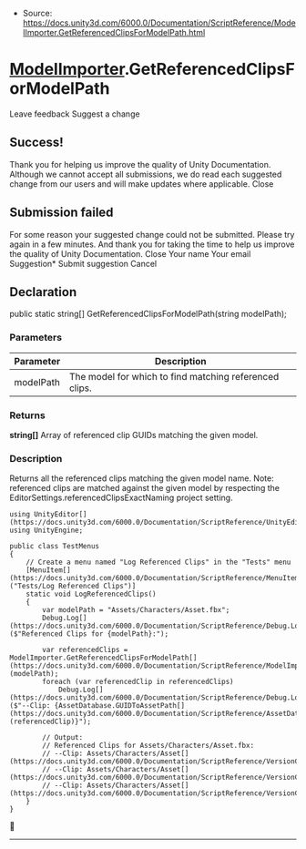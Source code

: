 * Source: https://docs.unity3d.com/6000.0/Documentation/ScriptReference/ModelImporter.GetReferencedClipsForModelPath.html

#  [ModelImporter](https://docs.unity3d.com/6000.0/Documentation/ScriptReference/ModelImporter.html).GetReferencedClipsForModelPath
Leave feedback
Suggest a change
## Success!
Thank you for helping us improve the quality of Unity Documentation. Although we cannot accept all submissions, we do read each suggested change from our users and will make updates where applicable.
Close
## Submission failed
For some reason your suggested change could not be submitted. Please <a>try again</a> in a few minutes. And thank you for taking the time to help us improve the quality of Unity Documentation.
Close
Your name Your email Suggestion* Submit suggestion
Cancel
## Declaration
public static string[] GetReferencedClipsForModelPath(string modelPath); 
### Parameters
Parameter | Description  
---|---  
modelPath | The model for which to find matching referenced clips.  
### Returns
**string[]** Array of referenced clip GUIDs matching the given model. 
### Description
Returns all the referenced clips matching the given model name.
Note: referenced clips are matched against the given model by respecting the EditorSettings.referencedClipsExactNaming project setting.
```
using UnityEditor[](https://docs.unity3d.com/6000.0/Documentation/ScriptReference/UnityEditor.html);
using UnityEngine;  
  
public class TestMenus
{
    // Create a menu named "Log Referenced Clips" in the "Tests" menu
    [MenuItem[](https://docs.unity3d.com/6000.0/Documentation/ScriptReference/MenuItem.html)("Tests/Log Referenced Clips")]
    static void LogReferencedClips()
    {
        var modelPath = "Assets/Characters/Asset.fbx";
        Debug.Log[](https://docs.unity3d.com/6000.0/Documentation/ScriptReference/Debug.Log.html)($"Referenced Clips for {modelPath}:");  
  
        var referencedClips = ModelImporter.GetReferencedClipsForModelPath[](https://docs.unity3d.com/6000.0/Documentation/ScriptReference/ModelImporter.GetReferencedClipsForModelPath.html)(modelPath);
        foreach (var referencedClip in referencedClips)
            Debug.Log[](https://docs.unity3d.com/6000.0/Documentation/ScriptReference/Debug.Log.html)($"--Clip: {AssetDatabase.GUIDToAssetPath[](https://docs.unity3d.com/6000.0/Documentation/ScriptReference/AssetDatabase.GUIDToAssetPath.html)(referencedClip)}");  
  
        // Output:
        // Referenced Clips for Assets/Characters/Asset.fbx:
        // --Clip: Assets/Characters/Asset[](https://docs.unity3d.com/6000.0/Documentation/ScriptReference/VersionControl.Asset.html)@Jump.fbx
        // --Clip: Assets/Characters/Asset[](https://docs.unity3d.com/6000.0/Documentation/ScriptReference/VersionControl.Asset.html)@Run.fbx
        // --Clip: Assets/Characters/Asset[](https://docs.unity3d.com/6000.0/Documentation/ScriptReference/VersionControl.Asset.html)@Walk.fbx
    }
}

```

* * *
